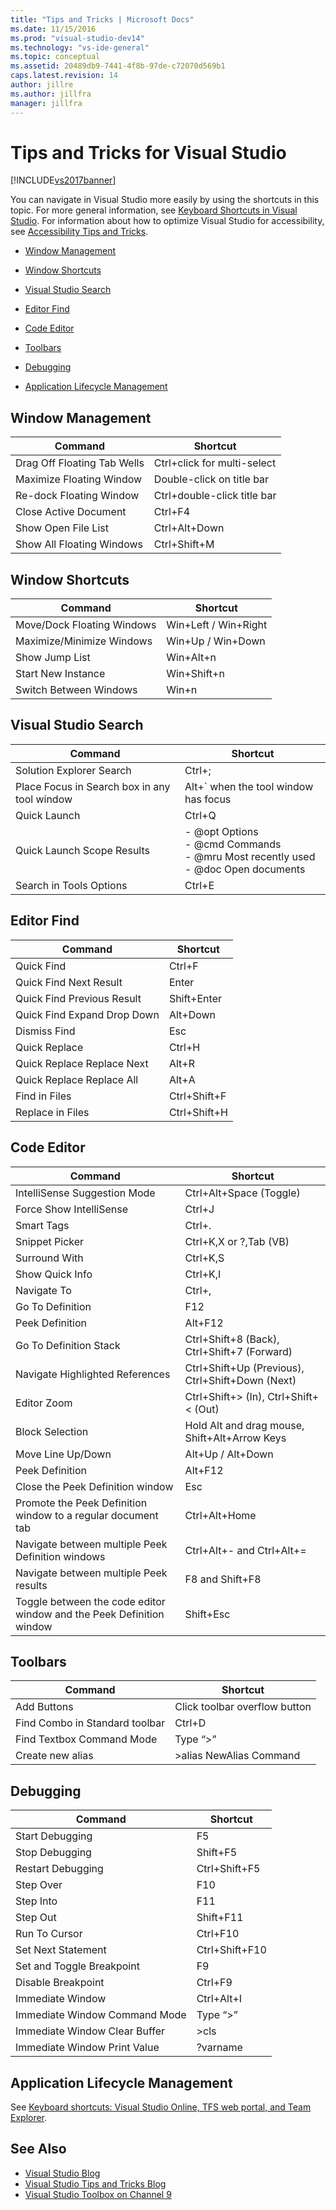 ```yaml
---
title: "Tips and Tricks | Microsoft Docs"
ms.date: 11/15/2016
ms.prod: "visual-studio-dev14"
ms.technology: "vs-ide-general"
ms.topic: conceptual
ms.assetid: 20489db9-7441-4f8b-97de-c72070d569b1
caps.latest.revision: 14
author: jillre
ms.author: jillfra
manager: jillfra
---
```

# Tips and Tricks for Visual Studio

[!INCLUDE[vs2017banner](../includes/vs2017banner.md)]

You can navigate in Visual Studio more easily by using the shortcuts in this topic. For more general information, see [Keyboard Shortcuts in Visual Studio](default-keyboard-shortcuts-in-visual-studio.md). For information about how to optimize Visual Studio for accessibility, see [Accessibility Tips and Tricks](../ide/reference/accessibility-tips-and-tricks.md).

- [Window Management](../ide/tips-and-tricks-for-visual-studio.md#BKMK_WindowMgmt)

- [Window Shortcuts](../ide/tips-and-tricks-for-visual-studio.md#BKMK_WindowShortcuts)

- [Visual Studio Search](../ide/tips-and-tricks-for-visual-studio.md#BKMK_Search)

- [Editor Find](../ide/tips-and-tricks-for-visual-studio.md#BKMK_EditorFind)

- [Code Editor](../ide/tips-and-tricks-for-visual-studio.md#BKMK_CodeEditor)

- [Toolbars](../ide/tips-and-tricks-for-visual-studio.md#BKMK_Toolbars)

- [Debugging](../ide/tips-and-tricks-for-visual-studio.md#BKMK_Debugging)

- [Application Lifecycle Management](../ide/tips-and-tricks-for-visual-studio.md#BKMK_ALM)

## <a name="BKMK_WindowMgmt"></a> Window Management

|Command|Shortcut|
|-|-|
|Drag Off Floating Tab Wells|Ctrl+click for multi-select|
|Maximize Floating Window|Double-click on title bar|
|Re-dock Floating Window|Ctrl+double-click title bar|
|Close Active Document|Ctrl+F4|
|Show Open File List|Ctrl+Alt+Down|
|Show All Floating Windows|Ctrl+Shift+M|

## <a name="BKMK_WindowShortcuts"></a> Window Shortcuts

|Command|Shortcut|
|-|-|
|Move/Dock Floating Windows|Win+Left / Win+Right|
|Maximize/Minimize Windows|Win+Up / Win+Down|
|Show Jump List|Win+Alt+n|
|Start New Instance|Win+Shift+n|
|Switch Between Windows|Win+n|

## <a name="BKMK_Search"></a> Visual Studio Search

|Command|Shortcut|
|-|-|
|Solution Explorer Search|Ctrl+;|
|Place Focus in Search box in any tool window|Alt+` when the tool window has focus|
|Quick Launch|Ctrl+Q|
|Quick Launch Scope Results|-   @opt Options<br />-   @cmd Commands<br />-   @mru Most recently used<br />-   @doc Open documents|
|Search in Tools Options|Ctrl+E|

## <a name="BKMK_EditorFind"></a> Editor Find

|Command|Shortcut|
|-|-|
|Quick Find|Ctrl+F|
|Quick Find Next Result|Enter|
|Quick Find Previous Result|Shift+Enter|
|Quick Find Expand Drop Down|Alt+Down|
|Dismiss Find|Esc|
|Quick Replace|Ctrl+H|
|Quick Replace Replace Next|Alt+R|
|Quick Replace Replace All|Alt+A|
|Find in Files|Ctrl+Shift+F|
|Replace in Files|Ctrl+Shift+H|

## <a name="BKMK_CodeEditor"></a> Code Editor

|Command|Shortcut|
|-|-|
|IntelliSense Suggestion Mode|Ctrl+Alt+Space (Toggle)|
|Force Show IntelliSense|Ctrl+J|
|Smart Tags|Ctrl+.|
|Snippet Picker|Ctrl+K,X or ?,Tab (VB)|
|Surround With|Ctrl+K,S|
|Show Quick Info|Ctrl+K,I|
|Navigate To|Ctrl+,|
|Go To Definition|F12|
|Peek Definition|Alt+F12|
|Go To Definition Stack|Ctrl+Shift+8 (Back), Ctrl+Shift+7 (Forward)|
|Navigate Highlighted References|Ctrl+Shift+Up (Previous), Ctrl+Shift+Down (Next)|
|Editor Zoom|Ctrl+Shift+> (In), Ctrl+Shift+< (Out)|
|Block Selection|Hold Alt and drag mouse, Shift+Alt+Arrow Keys|
|Move Line Up/Down|Alt+Up / Alt+Down|
|Peek Definition|Alt+F12|
|Close the Peek Definition window|Esc|
|Promote the Peek Definition window to a regular document tab|Ctrl+Alt+Home|
|Navigate between multiple Peek Definition windows|Ctrl+Alt+- and Ctrl+Alt+=|
|Navigate between multiple Peek results|F8 and Shift+F8|
|Toggle between the code editor window and the Peek Definition window|Shift+Esc|

## <a name="BKMK_Toolbars"></a> Toolbars

|Command|Shortcut|
|-|-|
|Add Buttons|Click toolbar overflow button|
|Find Combo in Standard toolbar|Ctrl+D|
|Find Textbox Command Mode|Type “>”|
|Create new alias|>alias NewAlias Command|

## <a name="BKMK_Debugging"></a> Debugging

|Command|Shortcut|
|-|-|
|Start Debugging|F5|
|Stop Debugging|Shift+F5|
|Restart Debugging|Ctrl+Shift+F5|
|Step Over|F10|
|Step Into|F11|
|Step Out|Shift+F11|
|Run To Cursor|Ctrl+F10|
|Set Next Statement|Ctrl+Shift+F10|
|Set and Toggle Breakpoint|F9|
|Disable Breakpoint|Ctrl+F9|
|Immediate Window|Ctrl+Alt+I|
|Immediate Window Command Mode|Type “>”|
|Immediate Window Clear Buffer|>cls|
|Immediate Window Print Value|?varname|

## <a name="BKMK_ALM"></a> Application Lifecycle Management

See [Keyboard shortcuts: Visual Studio Online, TFS web portal, and Team Explorer](/azure/devops/project/navigation/keyboard-shortcuts?view=vsts).

## See Also

- [Visual Studio Blog](https://devblogs.microsoft.com/visualstudio/)
- [Visual Studio Tips and Tricks Blog](https://blogs.msdn.microsoft.com/zainnab/)
- [Visual Studio Toolbox on Channel 9](https://channel9.msdn.com/Shows/Visual-Studio-Toolbox)
